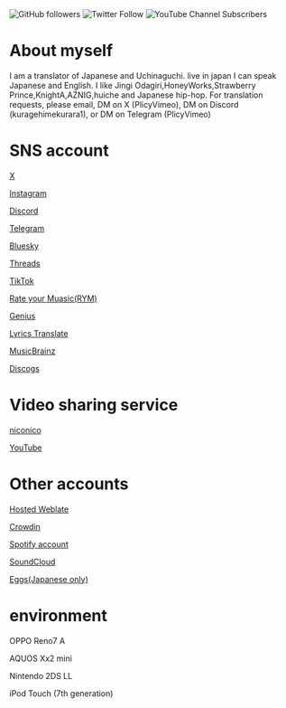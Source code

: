 <img alt="GitHub followers" src="https://img.shields.io/github/followers/kuragehimekurara1?style=social">
<img alt="Twitter Follow" src="https://img.shields.io/twitter/follow/plicyvimeo?style=social">
<img alt="YouTube Channel Subscribers" src="https://img.shields.io/youtube/channel/subscribers/UC3eXbZnRGDSH1ADxm9_7iLA">

# About myself
I am a translator of Japanese and Uchinaguchi.
live in japan
I can speak Japanese and English.
I like Jingi Odagiri,HoneyWorks,Strawberry Prince,KnightA,AZNIG,huiche and Japanese hip-hop.
For translation requests, please email, DM on X (PlicyVimeo), DM on Discord (kuragehimekurara1), or DM on Telegram (PlicyVimeo)


# SNS account
[X](https://x.com/PlicyVimeo)

[Instagram](https://www.instagram.com/kuragehime641/)

[Discord](https://discord.com/users/627076512482590731)

[Telegram](https://t.me/PlicyVimeo)

[Bluesky](https://bsky.app/profile/kuragehimekurara1.bsky.social)

[Threads](https://www.threads.net/@kuragehime641)

[TikTok](https://www.tiktok.com/@kuragehimekurara1)

[Rate your Muasic(RYM)](https://rateyourmusic.com/~kuragehimekurara1)

[Genius](https://genius.com/kuragehime)

[Lyrics Translate](https://lyricstranslate.com/en/translator/kuragehime)

[MusicBrainz](https://musicbrainz.org/user/%E6%B5%B7%E6%9C%88%E5%A7%AB)

[Discogs](https://www.discogs.com/ja/user/kuragehime)

# Video sharing service

[niconico](https://www.nicovideo.jp/user/95240708)

[YouTube](https://www.youtube.com/channel/UC3eXbZnRGDSH1ADxm9_7iLA)

# Other accounts 

[Hosted Weblate](https://hosted.weblate.org/user/kuragehimekurara1/)  

[Crowdin](https://crowdin.com/profile/kuragehimekurara1)

[Spotify account](https://open.spotify.com/user/6sypf2uehf86m8q3k6mxtqeke?si=s-NxUEBiSYyWRcgsQBaTMA&utm_source=copy-link)

[SoundCloud](https://soundcloud.com/s2hqvehralyb)

[Eggs(Japanese only)](https://eggs.mu/user/PlicyVimeo)

# environment

OPPO Reno7 A

AQUOS Xx2 mini

Nintendo 2DS LL

iPod Touch (7th generation)

